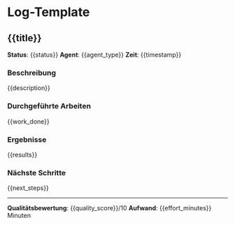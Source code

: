 # Log-Template

## {{title}}

**Status**: {{status}}
**Agent**: {{agent_type}}
**Zeit**: {{timestamp}}

### Beschreibung
{{description}}

### Durchgeführte Arbeiten
{{work_done}}

### Ergebnisse
{{results}}

### Nächste Schritte
{{next_steps}}

---
**Qualitätsbewertung**: {{quality_score}}/10
**Aufwand**: {{effort_minutes}} Minuten
